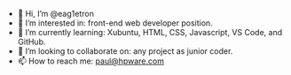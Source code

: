 - 👋 Hi, I’m @eag1etron
- 👀 I’m interested in: front-end web developer position.
- 🌱 I’m currently learning: Xubuntu, HTML, CSS, Javascript, VS Code, and GitHub.
- 💞️ I’m looking to collaborate on: any project as junior coder.
- 📫 How to reach me: paul@hpware.com

<!---
eag1etron/eag1etron is a ✨ special ✨ repository because its `README.md` (this file) appears on your GitHub profile.
You can click the Preview link to take a look at your changes.
--->
